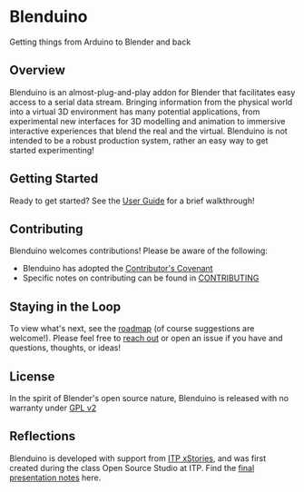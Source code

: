 
# Blenduino
Getting things from Arduino to Blender and back

## Overview
Blenduino is an almost-plug-and-play addon for Blender that facilitates easy access to a serial data stream. Bringing information from the physical world into a virtual 3D environment has many potential applications, from experimental new interfaces for 3D modelling and animation to immersive interactive experiences that blend the real and the virtual. Blenduino is not intended to be a robust production system, rather an easy way to get started experimenting!

## Getting Started
Ready to get started? See the [User Guide](https://github.com/jameshosken/Blenduino/blob/master/User_Guide.md) for a brief walkthrough!

## Contributing
Blenduino welcomes contributions! Please be aware of the following:
- Blenduino has adopted the [Contributor's Covenant](https://www.contributor-covenant.org/version/1/4/code-of-conduct)
- Specific notes on contributing can be found in [CONTRIBUTING](https://github.com/jameshosken/Blenduino/blob/master/CONTRIBUTING.md)

## Staying in the Loop
To view what's next, see the [roadmap](https://github.com/jameshosken/Blenduino/blob/master/roadmap.md) (of course suggestions are welcome!). Please feel free to [reach out](https://jameshosken.com/contact/) or open an issue if you have and questions, thoughts, or ideas! 

## License
In the spirit of Blender's open source nature, Blenduino is released with no warranty under [GPL v2](https://github.com/jameshosken/Blenduino/blob/master/LICENSE.md) 

## Reflections
Blenduino is developed with support from [ITP xStories](https://www.itpxstory.com/), and was first created during the class Open Source Studio at ITP. Find the [final presentation notes](https://github.com/jameshosken/Blenduino/blob/master/Presentation.md) here.


